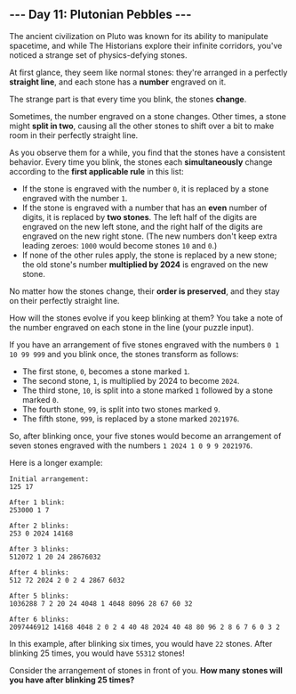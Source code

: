 ## --- Day 11: Plutonian Pebbles ---

The ancient civilization on Pluto was known for its ability to manipulate spacetime, and while The Historians explore their infinite corridors, you've noticed a strange set of physics-defying stones.

At first glance, they seem like normal stones: they're arranged in a perfectly **straight line**, and each stone has a **number** engraved on it.

The strange part is that every time you blink, the stones **change**.

Sometimes, the number engraved on a stone changes. Other times, a stone might **split in two**, causing all the other stones to shift over a bit to make room in their perfectly straight line.

As you observe them for a while, you find that the stones have a consistent behavior. Every time you blink, the stones each **simultaneously** change according to the **first applicable rule** in this list:

* If the stone is engraved with the number ``0``, it is replaced by a stone engraved with the number ``1``.
* If the stone is engraved with a number that has an **even** number of digits, it is replaced by **two stones**. The left half of the digits are engraved on the new left stone, and the right half of the digits are engraved on the new right stone. (The new numbers don't keep extra leading zeroes: ``1000`` would become stones ``10`` and ``0``.)
* If none of the other rules apply, the stone is replaced by a new stone; the old stone's number **multiplied by 2024** is engraved on the new stone.

No matter how the stones change, their **order is preserved**, and they stay on their perfectly straight line.

How will the stones evolve if you keep blinking at them? You take a note of the number engraved on each stone in the line (your puzzle input).

If you have an arrangement of five stones engraved with the numbers ``0 1 10 99 999`` and you blink once, the stones transform as follows:

* The first stone, ``0``, becomes a stone marked ``1``.
* The second stone, ``1``, is multiplied by 2024 to become ``2024``.
* The third stone, ``10``, is split into a stone marked ``1`` followed by a stone marked ``0``.
* The fourth stone, ``99``, is split into two stones marked ``9``.
* The fifth stone, ``999``, is replaced by a stone marked ``2021976``.

So, after blinking once, your five stones would become an arrangement of seven stones engraved with the numbers ``1 2024 1 0 9 9 2021976``.

Here is a longer example:

    Initial arrangement:
    125 17
    
    After 1 blink:
    253000 1 7
    
    After 2 blinks:
    253 0 2024 14168
    
    After 3 blinks:
    512072 1 20 24 28676032
    
    After 4 blinks:
    512 72 2024 2 0 2 4 2867 6032
    
    After 5 blinks:
    1036288 7 2 20 24 4048 1 4048 8096 28 67 60 32
    
    After 6 blinks:
    2097446912 14168 4048 2 0 2 4 40 48 2024 40 48 80 96 2 8 6 7 6 0 3 2

In this example, after blinking six times, you would have ``22`` stones. After blinking 25 times, you would have ``55312`` stones!

Consider the arrangement of stones in front of you. **How many stones will you have after blinking 25 times?**

